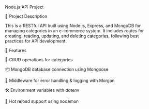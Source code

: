 Node.js API Project

📌 Project Description

This is a RESTful API built using Node.js, Express, and MongoDB for managing categories in an e-commerce system. It includes routes for creating, reading, updating, and deleting categories, following best practices for API development.

🚀 Features

📝 CRUD operations for categories

📦 MongoDB database connection using Mongoose

🔄 Middleware for error handling & logging with Morgan

🛠 Environment variables with dotenv

🚀 Hot reload support using nodemon

